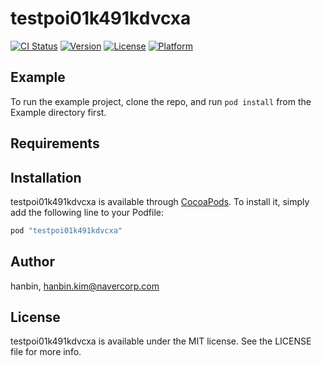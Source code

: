 # testpoi01k491kdvcxa

[![CI Status](http://img.shields.io/travis/hanbin/testpoi01k491kdvcxa.svg?style=flat)](https://travis-ci.org/hanbin/testpoi01k491kdvcxa)
[![Version](https://img.shields.io/cocoapods/v/testpoi01k491kdvcxa.svg?style=flat)](http://cocoapods.org/pods/testpoi01k491kdvcxa)
[![License](https://img.shields.io/cocoapods/l/testpoi01k491kdvcxa.svg?style=flat)](http://cocoapods.org/pods/testpoi01k491kdvcxa)
[![Platform](https://img.shields.io/cocoapods/p/testpoi01k491kdvcxa.svg?style=flat)](http://cocoapods.org/pods/testpoi01k491kdvcxa)

## Example

To run the example project, clone the repo, and run `pod install` from the Example directory first.

## Requirements

## Installation

testpoi01k491kdvcxa is available through [CocoaPods](http://cocoapods.org). To install
it, simply add the following line to your Podfile:

```ruby
pod "testpoi01k491kdvcxa"
```

## Author

hanbin, hanbin.kim@navercorp.com

## License

testpoi01k491kdvcxa is available under the MIT license. See the LICENSE file for more info.
